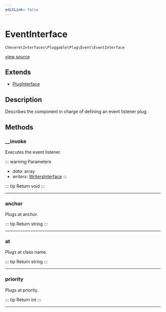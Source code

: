 ```yaml
---
editLink: false
---
```


# EventInterface

`Chevere\Interfaces\Pluggable\Plug\Event\EventInterface`

[view source](https://github.com/chevere/chevere/blob/main/src/Chevere/Interfaces/Pluggable/Plug/Event/EventInterface.php)

## Extends

- [PlugInterface](../../PlugInterface.md)

## Description

Describes the component in charge of defining an event listener plug.

## Methods

### __invoke

Executes the event listener.

::: warning Parameters
- *data*: array
- *writers*: [WritersInterface](../../../Writer/WritersInterface.md)
:::

::: tip Return
void
:::

---

### anchor

Plugs at anchor.

::: tip Return
string
:::

---

### at

Plugs at class name.

::: tip Return
string
:::

---

### priority

Plugs at priority.

::: tip Return
int
:::

---
